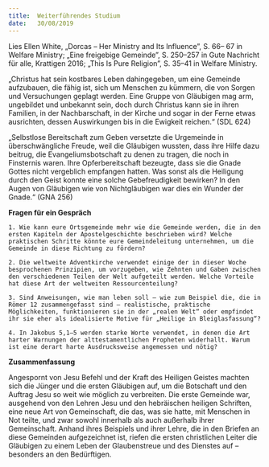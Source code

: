 ```yaml
---
title:  Weiterführendes Studium
date:   30/08/2019
---
```


Lies Ellen White, „Dorcas – Her Ministry and Its Influence”, S. 66– 67 in Welfare Ministry; „Eine freigebige Gemeinde”, S. 250–257 in Gute Nachricht für alle, Krattigen 2016; „This Is Pure Religion”, S. 35–41 in Welfare Ministry.

„Christus hat sein kostbares Leben dahingegeben, um eine Gemeinde aufzubauen, die fähig ist, sich um Menschen zu kümmern, die von Sorgen und Versuchungen geplagt werden. Eine Gruppe von Gläubigen mag arm, ungebildet und unbekannt sein, doch durch Christus kann sie in ihren Familien, in der Nachbarschaft, in der Kirche und sogar in der Ferne etwas ausrichten, dessen Auswirkungen bis in die Ewigkeit reichen.“ (SDL 624)

„Selbstlose Bereitschaft zum Geben versetzte die Urgemeinde in überschwängliche Freude, weil die Gläubigen wussten, dass ihre Hilfe dazu beitrug, die Evangeliumsbotschaft zu denen zu tragen, die noch in Finsternis waren. Ihre Opferbereitschaft bezeugte, dass sie die Gnade Gottes nicht vergeblich empfangen hatten. Was sonst als die Heiligung durch den Geist konnte eine solche Gebefreudigkeit bewirken? In den Augen von Gläubigen wie von Nichtgläubigen war dies ein Wunder der Gnade.“ (GNA 256)

**Fragen für ein Gespräch**

`1. Wie kann eure Ortsgemeinde mehr wie die Gemeinde werden, die in den ersten Kapiteln der Apostelgeschichte beschrieben wird? Welche praktischen Schritte könnte eure Gemeindeleitung unternehmen, um die Gemeinde in diese Richtung zu fördern?`

`2. Die weltweite Adventkirche verwendet einige der in dieser Woche besprochenen Prinzipien, um vorzugeben, wie Zehnten und Gaben zwischen den verschiedenen Teilen der Welt aufgeteilt werden. Welche Vorteile hat diese Art der weltweiten Ressourcenteilung?`

`3. Sind Anweisungen, wie man leben soll – wie zum Beispiel die, die in Römer 12 zusammengefasst sind – realistische, praktische Möglichkeiten, funktionieren sie in der „realen Welt“ oder empfindet ihr sie eher als idealisierte Motive für „Heilige in Bleiglasfassung“?`

`4. In Jakobus 5,1–5 werden starke Worte verwendet, in denen die Art harter Warnungen der alttestamentlichen Propheten widerhallt. Warum ist eine derart harte Ausdrucksweise angemessen und nötig?`

**Zusammenfassung**

Angespornt von Jesu Befehl und der Kraft des Heiligen Geistes machten sich die Jünger und die ersten Gläubigen auf, um die Botschaft und den Auftrag Jesu so weit wie möglich zu verbreiten. Die erste Gemeinde war, ausgehend von den Lehren Jesu und den hebräischen heiligen Schriften, eine neue Art von Gemeinschaft, die das, was sie hatte, mit Menschen in Not teilte, und zwar sowohl innerhalb als auch außerhalb ihrer Gemeinschaft. Anhand ihres Beispiels und ihrer Lehre, die in den Briefen an diese Gemeinden aufgezeichnet ist, riefen die ersten christlichen Leiter die Gläubigen zu einem Leben der Glaubenstreue und des Dienstes auf – besonders an den Bedürftigen.
